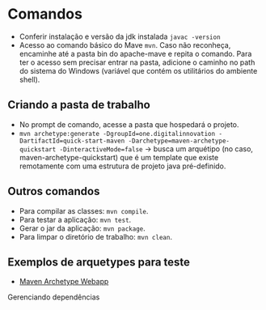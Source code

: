 # Comandos

- Conferir instalação e versão da jdk instalada ```javac -version```
- Acesso ao comando básico do Mave ```mvn```. Caso não reconheça, encaminhe até a pasta bin do apache-mave e repita o comando. Para ter o acesso sem precisar entrar na pasta, adicione o caminho no path do sistema do Windows (variável que contém os utilitários do ambiente shell).

## Criando a pasta de trabalho

- No prompt de comando, acesse a pasta que hospedará o projeto.
- ```mvn archetype:generate -DgroupId=one.digitalinnovation -DartifactId=quick-start-maven -Darchetype=maven-archetype-quickstart -DinteractiveMode=false``` -> busca um arquétipo (no caso, maven-archetype-quickstart) que é um template que existe remotamente com uma estrutura de projeto java pré-definido.


## Outros comandos

- Para compilar as classes: ```mvn compile```.
- Para testar a aplicação: ```mvn test```.
- Gerar o jar da aplicação: ```mvn package```.
- Para limpar o diretório de trabalho: ```mvn clean```.


## Exemplos de arquetypes para teste

- [Maven Archetype Webapp](https://maven.apache.org/archetypes/maven-archetype-webapp/)

Gerenciando dependências
